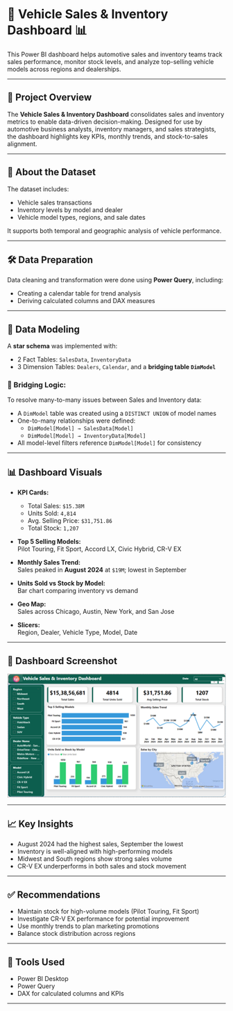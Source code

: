 # 🚗 Vehicle Sales & Inventory Dashboard 📊

This Power BI dashboard helps automotive sales and inventory teams track sales performance, monitor stock levels, and analyze top-selling vehicle models across regions and dealerships.

---

## 📌 Project Overview

The **Vehicle Sales & Inventory Dashboard** consolidates sales and inventory metrics to enable data-driven decision-making. Designed for use by automotive business analysts, inventory managers, and sales strategists, the dashboard highlights key KPIs, monthly trends, and stock-to-sales alignment.

---

## 📁 About the Dataset

The dataset includes:
- Vehicle sales transactions
- Inventory levels by model and dealer
- Vehicle model types, regions, and sale dates

It supports both temporal and geographic analysis of vehicle performance.

---

## 🛠 Data Preparation

Data cleaning and transformation were done using **Power Query**, including:
- Creating a calendar table for trend analysis
- Deriving calculated columns and DAX measures

---

## 🧱 Data Modeling

A **star schema** was implemented with:
- 2 Fact Tables: `SalesData`, `InventoryData`
- 3 Dimension Tables: `Dealers`, `Calendar`, and a **bridging table `DimModel`**

### 🔁 Bridging Logic:
To resolve many-to-many issues between Sales and Inventory data:
- A `DimModel` table was created using a `DISTINCT UNION` of model names
- One-to-many relationships were defined:
  - `DimModel[Model] → SalesData[Model]`
  - `DimModel[Model] → InventoryData[Model]`
- All model-level filters reference `DimModel[Model]` for consistency

---

## 📊 Dashboard Visuals

- **KPI Cards:**  
  - Total Sales: `$15.38M`  
  - Units Sold: `4,814`  
  - Avg. Selling Price: `$31,751.86`  
  - Total Stock: `1,207`

- **Top 5 Selling Models:**  
  Pilot Touring, Fit Sport, Accord LX, Civic Hybrid, CR-V EX

- **Monthly Sales Trend:**  
  Sales peaked in **August 2024** at `$19M`; lowest in September

- **Units Sold vs Stock by Model:**  
  Bar chart comparing inventory vs demand

- **Geo Map:**  
  Sales across Chicago, Austin, New York, and San Jose

- **Slicers:**  
  Region, Dealer, Vehicle Type, Model, Date

---

## 📸 Dashboard Screenshot

![Dashboard](Dashboard.png)

---

## 📈 Key Insights

- August 2024 had the highest sales, September the lowest
- Inventory is well-aligned with high-performing models
- Midwest and South regions show strong sales volume
- CR-V EX underperforms in both sales and stock movement

---

## ✅ Recommendations

- Maintain stock for high-volume models (Pilot Touring, Fit Sport)
- Investigate CR-V EX performance for potential improvement
- Use monthly trends to plan marketing promotions
- Balance stock distribution across regions

---

## 🧰 Tools Used

- Power BI Desktop  
- Power Query 
- DAX for calculated columns and KPIs  

---
